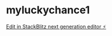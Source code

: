 # myluckychance1

[Edit in StackBlitz next generation editor ⚡️](https://stackblitz.com/~/github.com/bojgilam/myluckychance1)